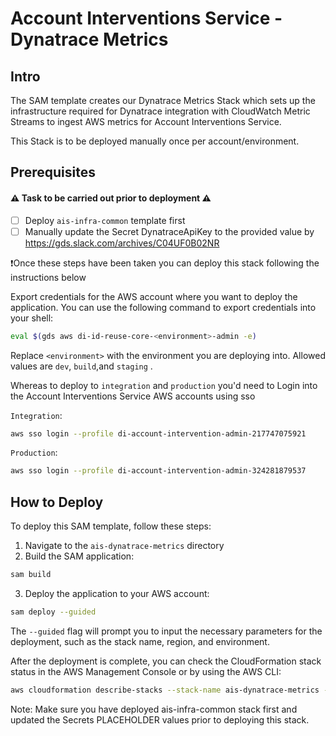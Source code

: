 # Account Interventions Service - Dynatrace Metrics

## Intro
The SAM template creates our Dynatrace Metrics Stack which sets up the infrastructure required for Dynatrace
integration with CloudWatch Metric Streams to ingest AWS metrics for Account Interventions Service.

This Stack is to be deployed manually once per account/environment.

## Prerequisites

#### ⚠️ Task to be carried out prior to deployment ⚠️

- [ ] Deploy `ais-infra-common` template first
- [ ] Manually update the Secret DynatraceApiKey to the provided value by https://gds.slack.com/archives/C04UF0B02NR

❗Once these steps have been taken you can deploy this stack following the instructions below

Export credentials for the AWS account where you want to deploy the application.
You can use the following command to export credentials into your shell:
```bash
eval $(gds aws di-id-reuse-core-<environment>-admin -e)
```
Replace `<environment>` with the environment you are deploying into.
Allowed values are `dev`, `build`,and `staging` .

Whereas to deploy to `integration` and  `production` you'd need to Login into the Account Interventions Service AWS accounts using sso

`Integration`:
```bash
aws sso login --profile di-account-intervention-admin-217747075921
```
`Production`:
```bash
aws sso login --profile di-account-intervention-admin-324281879537
```

## How to Deploy
To deploy this SAM template, follow these steps:
1. Navigate to the `ais-dynatrace-metrics` directory
2. Build the SAM application:
```bash
sam build
```
3. Deploy the application to your AWS account:
```bash
sam deploy --guided
```
The `--guided` flag will prompt you to input the necessary parameters for the deployment, such as the stack name, region, and environment.

After the deployment is complete, you can check the CloudFormation stack status in the AWS Management Console or by using the AWS CLI:
```bash
aws cloudformation describe-stacks --stack-name ais-dynatrace-metrics --region eu-west-2
```
Note: Make sure you have deployed ais-infra-common stack first and updated the Secrets PLACEHOLDER values prior to deploying this stack.
